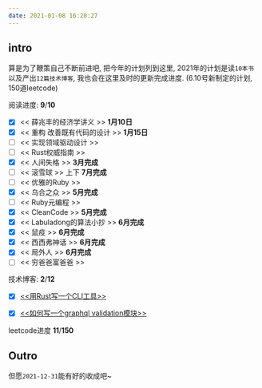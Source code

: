 ```yaml
---
date: 2021-01-08 16:20:27
---
```


## intro

算是为了鞭策自己不断前进吧, 把今年的计划列到这里, 2021年的计划是读`10本书`以及产出`12篇技术博客`, 我也会在这里及时的更新完成进度. (6.10号新制定的计划, 150道leetcode)

阅读进度: **9**/**10**

- [x] << 薛兆丰的经济学讲义 >> **1月10日**
- [x] << 重构 改善既有代码的设计 >> **1月15日**
- [ ] << 实现领域驱动设计 >>
- [ ] << Rust权威指南 >>
- [x] << 人间失格 >> **3月完成**
- [ ] << 滚雪球 >> 上下 **7月完成**
- [ ] << 优雅的Ruby >>
- [x] << 乌合之众 >> **5月完成**
- [ ] << Ruby元编程 >>
- [x] << CleanCode >> **5月完成**
- [x] << Labuladong的算法小抄 >> **6月完成**
- [x] << 鼠疫 >> **6月完成**
- [x] << 西西弗神话 >> **6月完成**
- [x] << 局外人 >> **6月完成**
- [ ] << 穷爸爸富爸爸 >>

技术博客: **2**/**12**

- [x] [<<用Rust写一个CLI工具>>](https://rogerwip.tech/2021/01/07/%E7%94%A8Rust%E5%86%99%E4%B8%80%E4%B8%AACLI%E5%B7%A5%E5%85%B7/)
- [x] [<<如何写一个graphql validation模块>>](https://rogerwip.tech/2021/01/18/%E5%A6%82%E4%BD%95%E5%86%99%E4%B8%80%E4%B8%AAgraphql-validation%E6%A8%A1%E5%9D%97/)


leetcode进度 **11**/**150**

## Outro

但愿`2021-12-31`能有好的收成吧~